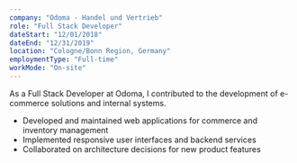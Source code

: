 ```yaml
---
company: "Odoma - Handel und Vertrieb"
role: "Full Stack Developer"
dateStart: "12/01/2018"
dateEnd: "12/31/2019"
location: "Cologne/Bonn Region, Germany"
employmentType: "Full-time"
workMode: "On-site"
---
```


As a Full Stack Developer at Odoma, I contributed to the development of e-commerce solutions and internal systems.

- Developed and maintained web applications for commerce and inventory management
- Implemented responsive user interfaces and backend services
- Collaborated on architecture decisions for new product features
